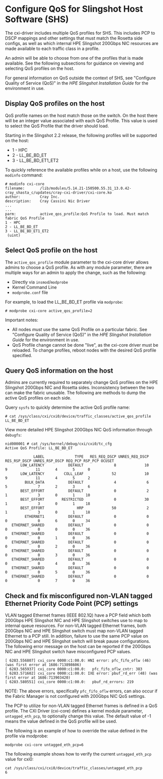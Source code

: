 
# Configure QoS for Slingshot Host Software (SHS)

The cxi-driver includes multiple QoS profiles for SHS.
This includes PCP to DSCP mappings and other settings that must match the Rosetta side configs, as well as which internal HPE Slingshot 200Gbps NIC resources are made available to each traffic class in a profile.

An admin will be able to choose from one of the profiles that is made available.
See the following subsections for guidance on viewing and selecting QoS profiles on the host.

For general information on QoS outside the context of SHS, see "Configure Quality of Service (QoS)" in the _HPE Slingshot Installation Guide_ for the environment in use.

## Display QoS profiles on the host

QoS profile names on the host match those on the switch.
On the host there will be an integer value associated with each QoS Profile.
This value is used to select the QoS Profile that the driver should load.

Starting in the Slingshot 2.2 release, the following profiles will be supported on the host:

* 1 - HPC
* 2 - LL_BE_BD_ET
* 3 - LL_BE_BD_ET1_ET2

To quickly reference the available profiles while on a host, use the following `modinfo` command:

```screen
# modinfo cxi-core
filename:       /lib/modules/5.14.21-150500.55.31_13.0.42-cray_shasta_c/updates/cray-cxi-driver/cxi-core.ko
author:         Cray Inc.
description:    Cray Cassini Nic Driver
...
...
parm:           active_qos_profile:QoS Profile to load. Must match fabric QoS Profile
1 - HPC
2 - LL_BE_BD_ET
3 - LL_BE_BD_ET1_ET2
 (uint)
```

## Select QoS profile on the host

The `active_qos_profile` module parameter to the cxi-core driver allows admins to choose a QoS profile.
As with any module parameter, there are multiple ways for an admin to apply the change, such as the following:

* Directly via `insmod`/`modprobe`
* Kernel Command Line
* `modprobe.conf` file

For example, to load the LL_BE_BD_ET profile via `modprobe`:

```screen
# modprobe cxi-core active_qos_profile=2
```

Important notes:

* All nodes *must* use the same QoS Profile on a particular fabric. See "Configure Quality of Service (QoS)" in the _HPE Slingshot Installation Guide_ for the environment in use.
* QoS Profile change cannot be done "live", as the cxi-core driver must be reloaded. To change profiles, reboot nodes with the desired QoS profile specified.

## Query QoS information on the host

Admins are currently required to separately change QoS profiles on the HPE Slingshot 200Gbps NIC and Rosetta sides.
Inconsistency between the two can make the fabric unusable.
The following are methods to dump the active QoS profiles on each side.

Query `sysfs` to quickly determine the active QoS profile name:

```screen
# cat /sys/class/cxi/cxi0/device/traffic_classes/active_qos_profile
LL_BE_BD_ET
```

View more detailed HPE Slingshot 200Gbps NIC QoS information through `debugfs`:

```screen
nid000001 # cat /sys/kernel/debug/cxi/cxi0/tc_cfg
Active QoS Profile: LL_BE_BD_ET

             LABEL              TYPE   RES_REQ_DSCP UNRES_REQ_DSCP   RES_RSP_DSCP UNRES_RSP_DSCP REQ_PCP RSP_PCP OCUSET
       LOW_LATENCY           DEFAULT              8             10              9             11       4       5      0
       LOW_LATENCY         COLL_LEAF             52             10              9             11       4       5      2
         BULK_DATA           DEFAULT              4              6              5              7       2       3      6
       BEST_EFFORT           DEFAULT              0              2              1              3       0       1     10
       BEST_EFFORT        RESTRICTED              0             30              1              3       0       1     18
       BEST_EFFORT               HRP             50              2              1              3       0       1     18
         ETHERNET1           DEFAULT              0              0              0              0       6       0     34
   ETHERNET_SHARED           DEFAULT              0              0              0              0       0       0     36
   ETHERNET_SHARED           DEFAULT              0              0              0              0       1       0     36
   ETHERNET_SHARED           DEFAULT              0              0              0              0       2       0     36
   ETHERNET_SHARED           DEFAULT              0              0              0              0       3       0     36
   ETHERNET_SHARED           DEFAULT              0              0              0              0       4       0     36
   ETHERNET_SHARED           DEFAULT              0              0              0              0       5       0     36
   ETHERNET_SHARED           DEFAULT              0              0              0              0       7       0     36
```

## Check and fix misconfigured non-VLAN tagged Ethernet Priority Code Point (PCP) settings

VLAN tagged Ethernet frames (IEEE 802.1Q) have a PCP field which both 200Gbps HPE Slingshot NIC
and HPE Slingshot switches use to map to internal queue resources. For non-VLAN tagged Ethernet
frames, both 200Gbps NIC and HPE Slingshot switch must map non-VLAN tagged Ethernet to a PCP
still. In addition, failure to use the same PCP value on 200Gbps NIC and HPE Slingshot switch
will break pause configurations. The following error message on the host can
be reported if the 200Gbps NIC and HPE Slingshot switch have misconfigured PCP values.

```screen
[ 6283.556807] cxi_core 0000:c1:00.0: HNI error: pfc_fifo_oflw (46) (was first error at 1686:713898606)
[ 6283.565937] cxi_core 0000:c1:00.0:   pfc_fifo_oflw_cntr: 383
[ 6283.571602] cxi_core 0000:c1:00.0: IXE error: pbuf_rd_err (48) (was first error at 1686:713903420)
[ 6283.580551] cxi_core 0000:c1:00.0:   pbuf_rd_errors: 219
```

NOTE: The above errors, specifically `pfc_fifo_oflw` errors, can also occur if
the Fabric Manager is not configured with 200Gbps NIC QoS settings.

The PCP to utilize for non-VLAN tagged Ethernet frames is defined in a QoS profile.
The CXI Driver (cxi-core) defines a kernel module parameter, `untagged_eth_pcp`, to optionally change this value.
The default value of -1 means the value defined in the QoS profile will be used.

The following is an example of how to override the value defined in the profile via modprobe:

```screen
modprobe cxi-core untagged_eth_pcp=6
```

The following example shows how to verify the current `untagged_eth_pcp` value for cxi0:

```screen
cat /sys/class/cxi/cxi0/device/traffic_classes/untagged_eth_pcp
6
```
